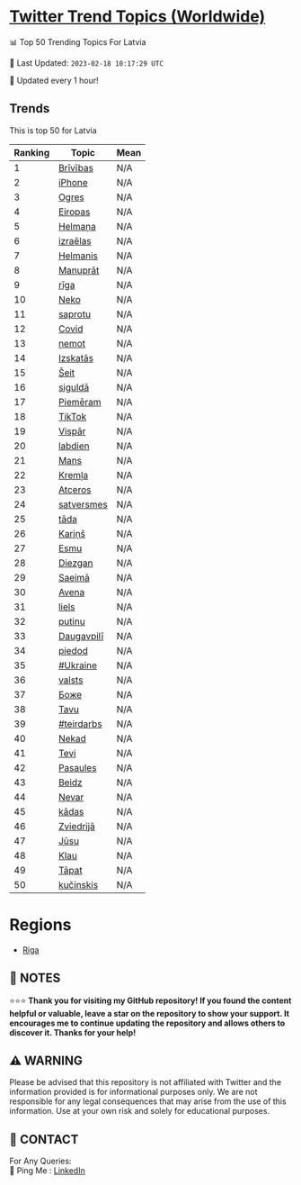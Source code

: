 [Twitter Trend Topics (Worldwide)](https://github.com/ErcinDedeoglu/Twitter-Trend-Topics)
==========


📊 Top 50 Trending Topics For Latvia

📆 Last Updated: `2023-02-18 10:17:29 UTC`

🔧 Updated every 1 hour!


## Trends

This is top 50 for Latvia

| Ranking | Topic | Mean |
| ------- | ------------ | ------------ |
| 1 | [Brīvības](http://twitter.com/search?q=Br%c4%abv%c4%abbas) | N/A |
| 2 | [iPhone](http://twitter.com/search?q=iPhone) | N/A |
| 3 | [Ogres](http://twitter.com/search?q=Ogres) | N/A |
| 4 | [Eiropas](http://twitter.com/search?q=Eiropas) | N/A |
| 5 | [Helmaņa](http://twitter.com/search?q=Helma%c5%86a) | N/A |
| 6 | [izraēlas](http://twitter.com/search?q=izra%c4%93las) | N/A |
| 7 | [Helmanis](http://twitter.com/search?q=Helmanis) | N/A |
| 8 | [Manuprāt](http://twitter.com/search?q=Manupr%c4%81t) | N/A |
| 9 | [rīga](http://twitter.com/search?q=r%c4%abga) | N/A |
| 10 | [Neko](http://twitter.com/search?q=Neko) | N/A |
| 11 | [saprotu](http://twitter.com/search?q=saprotu) | N/A |
| 12 | [Covid](http://twitter.com/search?q=Covid) | N/A |
| 13 | [ņemot](http://twitter.com/search?q=%c5%86emot) | N/A |
| 14 | [Izskatās](http://twitter.com/search?q=Izskat%c4%81s) | N/A |
| 15 | [Šeit](http://twitter.com/search?q=%c5%a0eit) | N/A |
| 16 | [siguldā](http://twitter.com/search?q=siguld%c4%81) | N/A |
| 17 | [Piemēram](http://twitter.com/search?q=Piem%c4%93ram) | N/A |
| 18 | [TikTok](http://twitter.com/search?q=TikTok) | N/A |
| 19 | [Vispār](http://twitter.com/search?q=Visp%c4%81r) | N/A |
| 20 | [labdien](http://twitter.com/search?q=labdien) | N/A |
| 21 | [Mans](http://twitter.com/search?q=Mans) | N/A |
| 22 | [Kremļa](http://twitter.com/search?q=Krem%c4%bca) | N/A |
| 23 | [Atceros](http://twitter.com/search?q=Atceros) | N/A |
| 24 | [satversmes](http://twitter.com/search?q=satversmes) | N/A |
| 25 | [tāda](http://twitter.com/search?q=t%c4%81da) | N/A |
| 26 | [Kariņš](http://twitter.com/search?q=Kari%c5%86%c5%a1) | N/A |
| 27 | [Esmu](http://twitter.com/search?q=Esmu) | N/A |
| 28 | [Diezgan](http://twitter.com/search?q=Diezgan) | N/A |
| 29 | [Saeimā](http://twitter.com/search?q=Saeim%c4%81) | N/A |
| 30 | [Avena](http://twitter.com/search?q=Avena) | N/A |
| 31 | [liels](http://twitter.com/search?q=liels) | N/A |
| 32 | [putinu](http://twitter.com/search?q=putinu) | N/A |
| 33 | [Daugavpilī](http://twitter.com/search?q=Daugavpil%c4%ab) | N/A |
| 34 | [piedod](http://twitter.com/search?q=piedod) | N/A |
| 35 | [#Ukraine](http://twitter.com/search?q=%23Ukraine) | N/A |
| 36 | [valsts](http://twitter.com/search?q=valsts) | N/A |
| 37 | [Боже](http://twitter.com/search?q=%d0%91%d0%be%d0%b6%d0%b5) | N/A |
| 38 | [Tavu](http://twitter.com/search?q=Tavu) | N/A |
| 39 | [#teirdarbs](http://twitter.com/search?q=%23teirdarbs) | N/A |
| 40 | [Nekad](http://twitter.com/search?q=Nekad) | N/A |
| 41 | [Tevi](http://twitter.com/search?q=Tevi) | N/A |
| 42 | [Pasaules](http://twitter.com/search?q=Pasaules) | N/A |
| 43 | [Beidz](http://twitter.com/search?q=Beidz) | N/A |
| 44 | [Nevar](http://twitter.com/search?q=Nevar) | N/A |
| 45 | [kādas](http://twitter.com/search?q=k%c4%81das) | N/A |
| 46 | [Zviedrijā](http://twitter.com/search?q=Zviedrij%c4%81) | N/A |
| 47 | [Jūsu](http://twitter.com/search?q=J%c5%absu) | N/A |
| 48 | [Klau](http://twitter.com/search?q=Klau) | N/A |
| 49 | [Tāpat](http://twitter.com/search?q=T%c4%81pat) | N/A |
| 50 | [kučinskis](http://twitter.com/search?q=ku%c4%8dinskis) | N/A |



# Regions

* [Riga](</Latvia/Riga.md>)



## 📝 NOTES

⭐⭐⭐ **Thank you for visiting my GitHub repository! If you found the content helpful or valuable, leave a star on the repository to show your support. It encourages me to continue updating the repository and allows others to discover it. Thanks for your help!**


## ⚠️ WARNING

Please be advised that this repository is not affiliated with Twitter and the information provided is for informational purposes only. We are not responsible for any legal consequences that may arise from the use of this information. Use at your own risk and solely for educational purposes.


## 📨 CONTACT

 For Any Queries:  
            🏓 Ping Me : [LinkedIn](https://www.linkedin.com/in/ercindedeoglu/)
